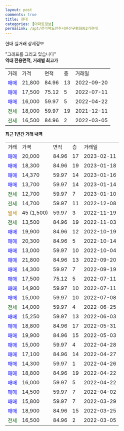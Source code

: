 ```yaml
---
layout: post
comments: true
title: 현대
categories: [아파트정보]
permalink: /apt/전라북도전주시완산구평화동2가현대
---
```


현대 실거래 상세정보

<script type="text/javascript">
  google.charts.load('current', {'packages':['line', 'corechart']});
  google.charts.setOnLoadCallback(drawChart);

  function drawChart() {
    var data = new google.visualization.DataTable();
    data.addColumn('date', '거래일');
    data.addColumn('number', "매매");
    data.addColumn('number', "전세");
    data.addColumn('number', "전매");

    data.addRows([[new Date(Date.parse("2023-02-11")), 20000, null, null], [new Date(Date.parse("2023-01-18")), 18300, null, null], [new Date(Date.parse("2023-01-16")), 14370, null, null], [new Date(Date.parse("2023-01-14")), 13700, null, null], [new Date(Date.parse("2023-01-10")), null, 12700, null], [new Date(Date.parse("2022-12-08")), null, 14700, null], [new Date(Date.parse("2022-11-19")), null, null, null], [new Date(Date.parse("2022-11-03")), null, 13500, null], [new Date(Date.parse("2022-10-19")), 19900, null, null], [new Date(Date.parse("2022-10-14")), 20300, null, null], [new Date(Date.parse("2022-10-04")), 13000, null, null], [new Date(Date.parse("2022-09-20")), 21800, null, null], [new Date(Date.parse("2022-09-19")), 14300, null, null], [new Date(Date.parse("2022-07-11")), 17500, null, null], [new Date(Date.parse("2022-07-11")), 14900, null, null], [new Date(Date.parse("2022-07-08")), 15000, null, null], [new Date(Date.parse("2022-06-25")), null, 14000, null], [new Date(Date.parse("2022-06-03")), 15250, null, null], [new Date(Date.parse("2022-05-31")), 18800, null, null], [new Date(Date.parse("2022-05-03")), 19900, null, null], [new Date(Date.parse("2022-04-28")), 15000, null, null], [new Date(Date.parse("2022-04-27")), 17100, null, null], [new Date(Date.parse("2022-04-26")), 14300, null, null], [new Date(Date.parse("2022-04-22")), 18800, null, null], [new Date(Date.parse("2022-04-22")), 16000, null, null], [new Date(Date.parse("2022-04-02")), 14500, null, null], [new Date(Date.parse("2022-03-29")), 15800, null, null], [new Date(Date.parse("2022-03-25")), 18900, null, null], [new Date(Date.parse("2022-03-05")), null, 16500, null]]);

    var options = {
      hAxis: {
        format: 'yyyy/MM/dd'
      },    
      lineWidth: 0,
      pointsVisible: true,    
      title: '최근 1년간 유형별 실거래가 분포',
      legend: { position: 'bottom' }
    };

    var formatter = new google.visualization.NumberFormat({pattern:'###,###'} );
    formatter.format(data, 1);
    formatter.format(data, 2);
    
    setTimeout(function() {
        var chart = new google.visualization.LineChart(document.getElementById('columnchart_material'));
        chart.draw(data, (options));
        document.getElementById('loading').style.display = 'none';
    }, 200);
  }
</script>


<div id="loading" style="z-index:20; display: block; margin-left: 0px">"그래프를 그리고 있습니다"</div>
<div id="columnchart_material" style="width: 95%; margin-left: 0px; display: block"></div>
<!-- contents start -->
<b>역대 전용면적, 거래별 최고가</b>
<table class="sortable">
    <tr>
      <td>거래</td>
      <td>가격</td>
      <td>면적</td>
      <td>층</td>
      <td>거래일</td>
    </tr>
        <tr>
          <td><a style="color: blue">매매</a></td>
          <td>21,800</td>
          <td>84.96</td>
          <td>13</td>
          <td>2022-09-20</td>
        </tr>            <tr>
          <td><a style="color: blue">매매</a></td>
          <td>17,500</td>
          <td>75.12</td>
          <td>5</td>
          <td>2022-07-11</td>
        </tr>            <tr>
          <td><a style="color: blue">매매</a></td>
          <td>16,000</td>
          <td>59.97</td>
          <td>5</td>
          <td>2022-04-22</td>
        </tr>        
        <tr>
              <td><a style="color: darkgreen">전세</a></td>
              <td>18,000</td>
              <td>59.97</td>
              <td>19</td>
              <td>2021-12-11</td>
            </tr>            <tr>
              <td><a style="color: darkgreen">전세</a></td>
              <td>16,500</td>
              <td>84.96</td>
              <td>2</td>
              <td>2022-03-05</td>
            </tr>        
    
</table>

<b>최근 1년간 거래 내역</b>

<table class="sortable">
    <tr>
      <td>거래</td>
      <td>가격</td>
      <td>면적</td>
      <td>층</td>
      <td>거래일</td>
    </tr>
    <tr>
      <td><a style="color: blue">매매</a></td>
      <td>20,000</td>
      <td>84.96</td>
      <td>17</td>
      <td>2023-02-11</td>
    </tr>          <tr>
      <td><a style="color: blue">매매</a></td>
      <td>18,300</td>
      <td>84.96</td>
      <td>19</td>
      <td>2023-01-18</td>
    </tr>          <tr>
      <td><a style="color: blue">매매</a></td>
      <td>14,370</td>
      <td>59.97</td>
      <td>14</td>
      <td>2023-01-16</td>
    </tr>          <tr>
      <td><a style="color: blue">매매</a></td>
      <td>13,700</td>
      <td>59.97</td>
      <td>14</td>
      <td>2023-01-14</td>
    </tr>          <tr>
      <td><a style="color: darkgreen">전세</a></td>
      <td>12,700</td>
      <td>59.97</td>
      <td>7</td>
      <td>2023-01-10</td>
    </tr>          <tr>
      <td><a style="color: darkgreen">전세</a></td>
      <td>14,700</td>
      <td>59.97</td>
      <td>11</td>
      <td>2022-12-08</td>
    </tr>          <tr>
      <td><a style="color: darkgoldenrod">월세</a></td>
      <td>45 (1,500)</td>
      <td>59.97</td>
      <td>3</td>
      <td>2022-11-19</td>
    </tr>          <tr>
      <td><a style="color: darkgreen">전세</a></td>
      <td>13,500</td>
      <td>84.96</td>
      <td>19</td>
      <td>2022-11-03</td>
    </tr>          <tr>
      <td><a style="color: blue">매매</a></td>
      <td>19,900</td>
      <td>84.96</td>
      <td>12</td>
      <td>2022-10-19</td>
    </tr>          <tr>
      <td><a style="color: blue">매매</a></td>
      <td>20,300</td>
      <td>84.96</td>
      <td>5</td>
      <td>2022-10-14</td>
    </tr>          <tr>
      <td><a style="color: blue">매매</a></td>
      <td>13,000</td>
      <td>59.97</td>
      <td>10</td>
      <td>2022-10-04</td>
    </tr>          <tr>
      <td><a style="color: blue">매매</a></td>
      <td>21,800</td>
      <td>84.96</td>
      <td>13</td>
      <td>2022-09-20</td>
    </tr>          <tr>
      <td><a style="color: blue">매매</a></td>
      <td>14,300</td>
      <td>59.97</td>
      <td>7</td>
      <td>2022-09-19</td>
    </tr>          <tr>
      <td><a style="color: blue">매매</a></td>
      <td>17,500</td>
      <td>75.12</td>
      <td>5</td>
      <td>2022-07-11</td>
    </tr>          <tr>
      <td><a style="color: blue">매매</a></td>
      <td>14,900</td>
      <td>59.97</td>
      <td>10</td>
      <td>2022-07-11</td>
    </tr>          <tr>
      <td><a style="color: blue">매매</a></td>
      <td>15,000</td>
      <td>59.97</td>
      <td>10</td>
      <td>2022-07-08</td>
    </tr>          <tr>
      <td><a style="color: darkgreen">전세</a></td>
      <td>14,000</td>
      <td>59.97</td>
      <td>4</td>
      <td>2022-06-25</td>
    </tr>          <tr>
      <td><a style="color: blue">매매</a></td>
      <td>15,250</td>
      <td>59.97</td>
      <td>13</td>
      <td>2022-06-03</td>
    </tr>          <tr>
      <td><a style="color: blue">매매</a></td>
      <td>18,800</td>
      <td>84.96</td>
      <td>17</td>
      <td>2022-05-31</td>
    </tr>          <tr>
      <td><a style="color: blue">매매</a></td>
      <td>19,900</td>
      <td>84.96</td>
      <td>15</td>
      <td>2022-05-03</td>
    </tr>          <tr>
      <td><a style="color: blue">매매</a></td>
      <td>15,000</td>
      <td>59.97</td>
      <td>4</td>
      <td>2022-04-28</td>
    </tr>          <tr>
      <td><a style="color: blue">매매</a></td>
      <td>17,100</td>
      <td>84.96</td>
      <td>14</td>
      <td>2022-04-27</td>
    </tr>          <tr>
      <td><a style="color: blue">매매</a></td>
      <td>14,300</td>
      <td>59.97</td>
      <td>1</td>
      <td>2022-04-26</td>
    </tr>          <tr>
      <td><a style="color: blue">매매</a></td>
      <td>18,800</td>
      <td>84.96</td>
      <td>19</td>
      <td>2022-04-22</td>
    </tr>          <tr>
      <td><a style="color: blue">매매</a></td>
      <td>16,000</td>
      <td>59.97</td>
      <td>5</td>
      <td>2022-04-22</td>
    </tr>          <tr>
      <td><a style="color: blue">매매</a></td>
      <td>14,500</td>
      <td>59.97</td>
      <td>7</td>
      <td>2022-04-02</td>
    </tr>          <tr>
      <td><a style="color: blue">매매</a></td>
      <td>15,800</td>
      <td>59.97</td>
      <td>7</td>
      <td>2022-03-29</td>
    </tr>          <tr>
      <td><a style="color: blue">매매</a></td>
      <td>18,900</td>
      <td>84.96</td>
      <td>15</td>
      <td>2022-03-25</td>
    </tr>          <tr>
      <td><a style="color: darkgreen">전세</a></td>
      <td>16,500</td>
      <td>84.96</td>
      <td>2</td>
      <td>2022-03-05</td>
    </tr>      </table>
<!-- contents end -->    

